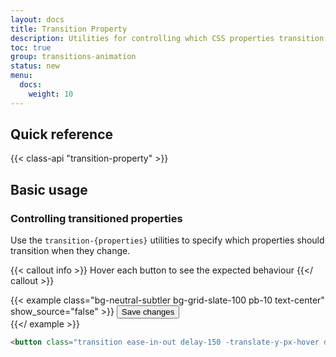 ```yaml
---
layout: docs
title: Transition Property
description: Utilities for controlling which CSS properties transition.
toc: true
group: transitions-animation
status: new
menu:
  docs:    
    weight: 10
---
```


## Quick reference

{{< class-api "transition-property" >}}

## Basic usage

### Controlling transitioned properties

Use the `transition-{properties}` utilities to specify which properties should transition when they change.

{{< callout info >}}
Hover each button to see the expected behaviour
{{</ callout >}}

{{< example class="bg-neutral-subtler bg-grid-slate-100 pb-10 text-center" show_source="false" >}}
  <button class="btn text-bg-discovery transition ease-in-out delay-150 -translate-y-px-hover duration-300 scale-110-hover">Save changes</button>  
{{</ example >}}

```html
<button class="transition ease-in-out delay-150 -translate-y-px-hover duration-300 scale-110-hover">Save changes</button>
```